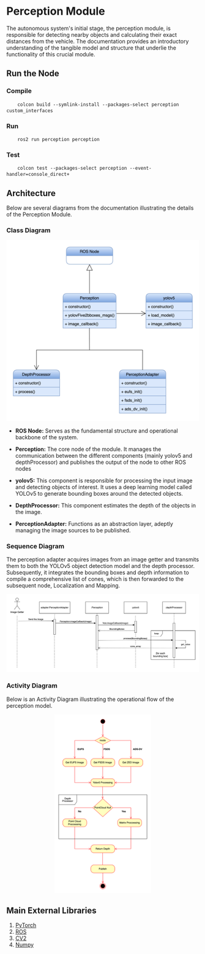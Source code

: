 # Perception Module

The autonomous system's initial stage, the perception module, is responsible for detecting nearby objects and calculating their exact distances from the vehicle. The documentation provides an introductory understanding of the tangible model and structure that underlie the functionality of this crucial module.

## Run the Node

### Compile

```SHELL
	colcon build --symlink-install --packages-select perception custom_interfaces
```

### Run

```SHELL
	ros2 run perception perception
```

### Test

```SHELL
    colcon test --packages-select perception --event-handler=console_direct+
```

## Architecture

Below are several diagrams from the documentation illustrating the details of the Perception Module.

### Class Diagram

<p align="center">
  <img src="../../docs/assets/Perception/ClassDiagram.png" />
</p>

* **ROS Node:** Serves as the fundamental structure and operational backbone of the system.

* **Perception:** The core node of the module. It manages the communication between the different components (mainly yolov5 and depthProcessor) and publishes the output of the node to other ROS nodes

* **yolov5:** This component is responsible for processing the input image and detecting objects of interest. It uses a deep learning model called YOLOv5 to generate bounding boxes around the detected objects.

* **DepthProcessor:** This component estimates the depth of the objects in the image.

* **PerceptionAdapter:** Functions as an abstraction layer, adeptly managing the image sources to be published.

### Sequence Diagram

The perception adapter acquires images from an image getter and transmits them to both the YOLOv5 object detection model and the depth processor. Subsequently, it integrates the bounding boxes and depth information to compile a comprehensive list of cones, which is then forwarded to the subsequent node, Localization and Mapping.

<p aligh="center">
  <img src="../../docs/assets/Perception/SequenceDiagram.png">
</p>

### Activity Diagram

Below is an Activity Diagram illustrating the operational flow of the perception model.

<p align="center">
  <img src="../../docs/assets/Perception/ActivityDiagram.png" style="width: 50%; height: auto;">
</p>



## Main External Libraries

1. [PyTorch](https://pytorch.org/tutorials/)
2. [ROS](https://docs.ros.org/en/foxy/index.html)
3. [CV2](https://docs.opencv.org/4.x/d6/d00/tutorial_py_root.html)
4. [Numpy](https://numpy.org/doc/stable/)
